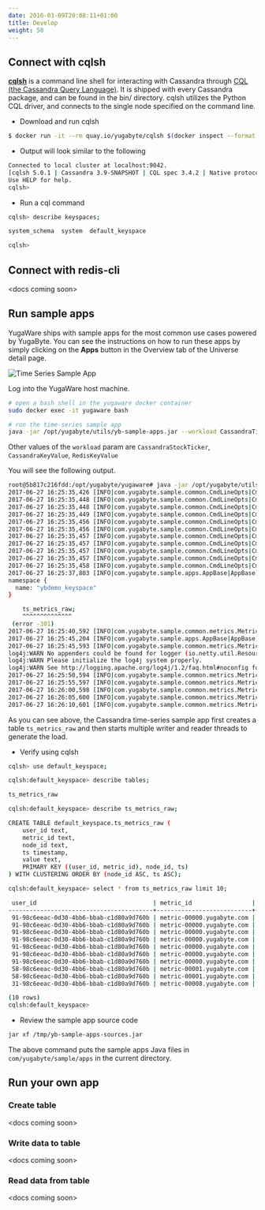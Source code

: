 ```yaml
---
date: 2016-03-09T20:08:11+01:00
title: Develop
weight: 50
---
```


## Connect with cqlsh

[**cqlsh**](http://cassandra.apache.org/doc/latest/tools/cqlsh.html) is a command line shell for interacting with Cassandra through [CQL (the Cassandra Query Language)](http://cassandra.apache.org/doc/latest/cql/index.html). It is shipped with every Cassandra package, and can be found in the bin/ directory. cqlsh utilizes the Python CQL driver, and connects to the single node specified on the command line.

- Download and run cqlsh

```sh
$ docker run -it --rm quay.io/yugabyte/cqlsh $(docker inspect --format '{{ .NetworkSettings.IPAddress }}' yugabyte-db)
```

- Output will look similar to the following

```sh
Connected to local cluster at localhost:9042.
[cqlsh 5.0.1 | Cassandra 3.9-SNAPSHOT | CQL spec 3.4.2 | Native protocol v4]
Use HELP for help.
cqlsh> 
```

- Run a cql command

```sh
cqlsh> describe keyspaces;

system_schema  system  default_keyspace

cqlsh> 

```

## Connect with redis-cli

\<docs coming soon\>

## Run sample apps

YugaWare ships with sample apps for the most common use cases powered by YugaByte. You can see the instructions on how to run these apps by simply clicking on the **Apps** button in the Overview tab of the Universe detail page.

![Time Series Sample App](/images/time-series-sample-app.png)

Log into the YugaWare host machine.

```sh
# open a bash shell in the yugaware docker container
sudo docker exec -it yugaware bash

# run the time-series sample app
java -jar /opt/yugabyte/utils/yb-sample-apps.jar --workload CassandraTimeseries --nodes 10.151.22.132:9042,10.151.38.209:9042,10.151.50.1:9042
```

Other values of the `workload` param are `CassandraStockTicker`, `CassandraKeyValue`, `RedisKeyValue`


You will see the following output.

```sh
root@5b817c216fdd:/opt/yugabyte/yugaware# java -jar /opt/yugabyte/utils/yb-sample-apps.jar --workload CassandraTimeseries --nodes 172.20.0.13:9042,172.20.0.11:9042,172.20.0.12:9042
2017-06-27 16:25:35,426 [INFO|com.yugabyte.sample.common.CmdLineOpts|CmdLineOpts] Using a randomly generated UUID : 8c23b82e-735f-4d74-aafe-8b107181d0f6
2017-06-27 16:25:35,448 [INFO|com.yugabyte.sample.common.CmdLineOpts|CmdLineOpts] App: CassandraTimeseries
2017-06-27 16:25:35,448 [INFO|com.yugabyte.sample.common.CmdLineOpts|CmdLineOpts] Adding node: 172.20.0.13:9042
2017-06-27 16:25:35,449 [INFO|com.yugabyte.sample.common.CmdLineOpts|CmdLineOpts] Adding node: 172.20.0.11:9042
2017-06-27 16:25:35,456 [INFO|com.yugabyte.sample.common.CmdLineOpts|CmdLineOpts] Adding node: 172.20.0.12:9042
2017-06-27 16:25:35,456 [INFO|com.yugabyte.sample.common.CmdLineOpts|CmdLineOpts] Num reader threads: 1, num writer threads: 16
2017-06-27 16:25:35,457 [INFO|com.yugabyte.sample.common.CmdLineOpts|CmdLineOpts] Num unique keys to insert: 0
2017-06-27 16:25:35,457 [INFO|com.yugabyte.sample.common.CmdLineOpts|CmdLineOpts] Num keys to update: -1
2017-06-27 16:25:35,457 [INFO|com.yugabyte.sample.common.CmdLineOpts|CmdLineOpts] Num keys to read: -1
2017-06-27 16:25:35,457 [INFO|com.yugabyte.sample.common.CmdLineOpts|CmdLineOpts] Value size: 100
2017-06-27 16:25:35,458 [INFO|com.yugabyte.sample.common.CmdLineOpts|CmdLineOpts] Table TTL (secs): 86400
2017-06-27 16:25:37,803 [INFO|com.yugabyte.sample.apps.AppBase|AppBase] Ignoring exception dropping table: SQL error (yb/sql/ptree/process_context.cc:41): SQL Error (1.11): Table Not Found - Not found (yb/common/wire_protocol.cc:120): The table does not exist: table_name: "ts_metrics_raw"
namespace {
  name: "ybdemo_keyspace"
}

	ts_metrics_raw;
	^^^^^^^^^^^^^^
 (error -301)
2017-06-27 16:25:40,592 [INFO|com.yugabyte.sample.common.metrics.MetricsTracker|MetricsTracker] Read: 0.00 ops/sec (0.00 ms/op), 0 total ops  |  Write: 0.00 ops/sec (0.00 ms/op), 0 total ops  |  Uptime: 5134 ms | Verification: ON | 
2017-06-27 16:25:45,204 [INFO|com.yugabyte.sample.apps.AppBase|AppBase] Created a Cassandra table using query: [CREATE TABLE IF NOT EXISTS ts_metrics_raw (  user_id varchar, metric_id varchar, node_id varchar, ts timestamp, value varchar, primary key ((user_id, metric_id), node_id, ts)) WITH default_time_to_live = 86400;]
2017-06-27 16:25:45,593 [INFO|com.yugabyte.sample.common.metrics.MetricsTracker|MetricsTracker] Read: 0.00 ops/sec (0.00 ms/op), 0 total ops  |  Write: 0.00 ops/sec (0.00 ms/op), 0 total ops  |  Uptime: 10135 ms | Verification: ON | 
log4j:WARN No appenders could be found for logger (io.netty.util.ResourceLeakDetector).
log4j:WARN Please initialize the log4j system properly.
log4j:WARN See http://logging.apache.org/log4j/1.2/faq.html#noconfig for more info.
2017-06-27 16:25:50,594 [INFO|com.yugabyte.sample.common.metrics.MetricsTracker|MetricsTracker] Read: 69.59 ops/sec (13.10 ms/op), 348 total ops  |  Write: 696.90 ops/sec (23.73 ms/op), 3485 total ops  |  Uptime: 15136 ms | Verification: ON | 
2017-06-27 16:25:55,597 [INFO|com.yugabyte.sample.common.metrics.MetricsTracker|MetricsTracker] Read: 93.54 ops/sec (10.68 ms/op), 816 total ops  |  Write: 868.87 ops/sec (18.04 ms/op), 7832 total ops  |  Uptime: 20139 ms | Verification: ON | 
2017-06-27 16:26:00,598 [INFO|com.yugabyte.sample.common.metrics.MetricsTracker|MetricsTracker] Read: 102.39 ops/sec (9.74 ms/op), 1328 total ops  |  Write: 909.46 ops/sec (17.32 ms/op), 12380 total ops  |  Uptime: 25140 ms | Verification: ON | 
2017-06-27 16:26:05,600 [INFO|com.yugabyte.sample.common.metrics.MetricsTracker|MetricsTracker] Read: 100.76 ops/sec (9.92 ms/op), 1832 total ops  |  Write: 905.59 ops/sec (17.49 ms/op), 16910 total ops  |  Uptime: 30142 ms | Verification: ON | 
2017-06-27 16:26:10,601 [INFO|com.yugabyte.sample.common.metrics.MetricsTracker|MetricsTracker] Read: 109.77 ops/sec (9.09 ms/op), 2381 total ops  |  Write: 874.00 ops/sec (18.33 ms/op), 21281 total ops  |  Uptime: 35143 ms | Verification: ON | 

```

As you can see above, the Cassandra time-series sample app first creates a table `ts_metrics_raw` and then starts multiple writer and reader threads to generate the load.

- Verify using cqlsh

```sh
cqlsh> use default_keyspace;

cqlsh:default_keyspace> describe tables;

ts_metrics_raw

cqlsh:default_keyspace> describe ts_metrics_raw;

CREATE TABLE default_keyspace.ts_metrics_raw (
    user_id text,
    metric_id text,
    node_id text,
    ts timestamp,
    value text,
    PRIMARY KEY ((user_id, metric_id), node_id, ts)
) WITH CLUSTERING ORDER BY (node_id ASC, ts ASC);

cqlsh:default_keyspace> select * from ts_metrics_raw limit 10;

 user_id                                 | metric_id                 | node_id    | ts                              | value
-----------------------------------------+---------------------------+------------+---------------------------------+--------------------------
 91-98c6eeac-0d30-4bb6-bbab-c1d80a9d760b | metric-00000.yugabyte.com | node-00004 | 2017-04-26 23:34:32.000000+0000 | 1493249672000[B@3d7e092e
 91-98c6eeac-0d30-4bb6-bbab-c1d80a9d760b | metric-00000.yugabyte.com | node-00004 | 2017-04-26 23:34:33.000000+0000 | 1493249673000[B@55c0e5c2
 91-98c6eeac-0d30-4bb6-bbab-c1d80a9d760b | metric-00000.yugabyte.com | node-00005 | 2017-04-26 23:34:52.000000+0000 |  1493249692000[B@5dcabaf
 91-98c6eeac-0d30-4bb6-bbab-c1d80a9d760b | metric-00000.yugabyte.com | node-00006 | 2017-04-26 23:34:44.000000+0000 | 1493249684000[B@6b3429c8
 91-98c6eeac-0d30-4bb6-bbab-c1d80a9d760b | metric-00000.yugabyte.com | node-00006 | 2017-04-26 23:34:45.000000+0000 | 1493249685000[B@5dd2c16d
 91-98c6eeac-0d30-4bb6-bbab-c1d80a9d760b | metric-00000.yugabyte.com | node-00007 | 2017-04-26 23:34:42.000000+0000 | 1493249682000[B@293d7907
 91-98c6eeac-0d30-4bb6-bbab-c1d80a9d760b | metric-00000.yugabyte.com | node-00007 | 2017-04-26 23:34:43.000000+0000 | 1493249683000[B@43e0347b
 58-98c6eeac-0d30-4bb6-bbab-c1d80a9d760b | metric-00001.yugabyte.com | node-00000 | 2017-04-26 23:34:43.000000+0000 | 1493249683000[B@22d7b22b
 58-98c6eeac-0d30-4bb6-bbab-c1d80a9d760b | metric-00001.yugabyte.com | node-00004 | 2017-04-26 23:34:50.000000+0000 | 1493249690000[B@30a15573
 31-98c6eeac-0d30-4bb6-bbab-c1d80a9d760b | metric-00008.yugabyte.com | node-00000 | 2017-04-26 23:34:46.000000+0000 | 1493249686000[B@211e5e6e

(10 rows)
cqlsh:default_keyspace>

```

- Review the sample app source code

```sh
jar xf /tmp/yb-sample-apps-sources.jar
```
The above command puts the sample apps Java files in `com/yugabyte/sample/apps` in the current directory.


## Run your own app

### Create table

\<docs coming soon\>

### Write data to table

\<docs coming soon\>

### Read data from table

\<docs coming soon\>

